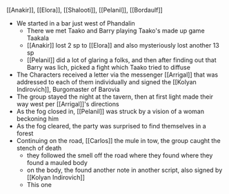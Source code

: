 [[Anakir]], [[Elora]], [[Shalooti]], [[Pelanil]], [[Bordaulf]]

- We started in a bar just west of Phandalin
	- There we met Taako and Barry playing Taako's made up game Taakala
	- [[Anakir]] lost 2 sp to [[Elora]] and also mysteriously lost another 13 sp
	- [[Pelanil]] did a lot of glaring a folks, and then after finding out that Barry was lich, picked a fight which Taako tried to diffuse
- The Characters received a letter via the messenger [[Arrigal]] that was addressed to each of them individually and signed the [[Kolyan Indirovich]], Burgomaster of Barovia
- The group stayed the night at the tavern, then at first light made their way west per [[Arrigal]]'s directions
- As the fog closed in, [[Pelanil]] was struck by a vision of a woman beckoning him
- As the fog cleared, the party was surprised to find themselves in a forest
- Continuing on the road, [[Carlos]] the mule in tow, the group caught the stench of death
	- they followed the smell off the road where they found where they found a mauled body
	- on the body, the found another note in another script, also signed by [[Kolyan Indirovich]]
	- This one 